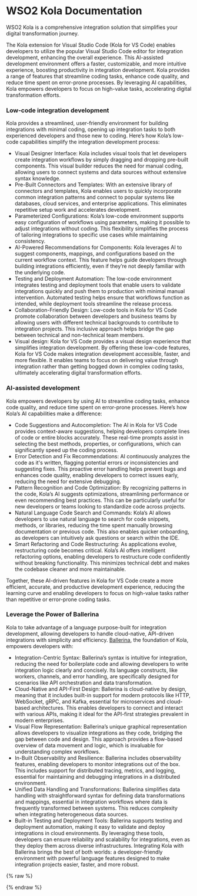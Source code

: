 # WSO2 Kola Documentation

WSO2 Kola is a comprehensive integration solution that simplifies your digital transformation journey.

The Kola extension for Visual Studio Code (Kola for VS Code) enables developers to utilize the popular Visual Studio Code editor for integration development, enhancing the overall experience. This AI-assisted development environment offers a faster, customizable, and more intuitive experience, boosting productivity in integration development.
Kola provides a range of features that streamline coding tasks, enhance code quality, and reduce time spent on error-prone processes. By leveraging AI capabilities, Kola empowers developers to focus on high-value tasks, accelerating digital transformation efforts.

### Low-code integration development
Kola provides a streamlined, user-friendly environment for building integrations with minimal coding, opening up integration tasks to both experienced developers and those new to coding. Here’s how Kola’s low-code capabilities simplify the integration development process:

- Visual Designer Interface: Kola includes visual tools that let developers create integration workflows by simply dragging and dropping pre-built components. This visual builder reduces the need for manual coding, allowing users to connect systems and data sources without extensive syntax knowledge.
- Pre-Built Connectors and Templates: With an extensive library of connectors and templates, Kola enables users to quickly incorporate common integration patterns and connect to popular systems like databases, cloud services, and enterprise applications. This eliminates repetitive setup work and accelerates development.
- Parameterized Configurations: Kola’s low-code environment supports easy configuration of workflows using parameters, making it possible to adjust integrations without coding. This flexibility simplifies the process of tailoring integrations to specific use cases while maintaining consistency.
- AI-Powered Recommendations for Components: Kola leverages AI to suggest components, mappings, and configurations based on the current workflow context. This feature helps guide developers through building integrations efficiently, even if they’re not deeply familiar with the underlying code.
- Testing and Deployment Automation: The low-code environment integrates testing and deployment tools that enable users to validate integrations quickly and push them to production with minimal manual intervention. Automated testing helps ensure that workflows function as intended, while deployment tools streamline the release process.
- Collaboration-Friendly Design: Low-code tools in Kola for VS Code promote collaboration between developers and business teams by allowing users with different technical backgrounds to contribute to integration projects. This inclusive approach helps bridge the gap between technical and non-technical team members.
- Visual design: Kola for VS Code provides a visual design experience that simplifies integration development.
By offering these low-code features, Kola for VS Code makes integration development accessible, faster, and more flexible. It enables teams to focus on delivering value through integration rather than getting bogged down in complex coding tasks, ultimately accelerating digital transformation efforts.


### AI-assisted development
Kola empowers developers by using AI to streamline coding tasks, enhance code quality, and reduce time spent on error-prone processes. Here’s how Kola’s AI capabilities make a difference:

- Code Suggestions and Autocompletion: The AI in Kola for VS Code provides context-aware suggestions, helping developers complete lines of code or entire blocks accurately. These real-time prompts assist in selecting the best methods, properties, or configurations, which can significantly speed up the coding process.
- Error Detection and Fix Recommendations: AI continuously analyzes the code as it's written, flagging potential errors or inconsistencies and suggesting fixes. This proactive error handling helps prevent bugs and enhances code quality, enabling developers to correct issues early, reducing the need for extensive debugging.
- Pattern Recognition and Code Optimization: By recognizing patterns in the code, Kola’s AI suggests optimizations, streamlining performance or even recommending best practices. This can be particularly useful for new developers or teams looking to standardize code across projects.
- Natural Language Code Search and Commands: Kola’s AI allows developers to use natural language to search for code snippets, methods, or libraries, reducing the time spent manually browsing documentation or previous code. This also enables quicker onboarding, as developers can intuitively ask questions or search within the IDE.
- Smart Refactoring and Code Restructuring: As applications evolve, restructuring code becomes critical. Kola’s AI offers intelligent refactoring options, enabling developers to restructure code confidently without breaking functionality. This minimizes technical debt and makes the codebase cleaner and more maintainable.

Together, these AI-driven features in Kola for VS Code create a more efficient, accurate, and productive development experience, reducing the learning curve and enabling developers to focus on high-value tasks rather than repetitive or error-prone coding tasks.


### Leverage the Power of Ballerina
Kola to take advantage of a language purpose-built for integration development, allowing developers to handle cloud-native, API-driven integrations with simplicity and efficiency. [Ballerina](https://ballerina.io), the foundation of Kola, empowers developers with:

- Integration-Centric Syntax: Ballerina’s syntax is intuitive for integration, reducing the need for boilerplate code and allowing developers to write integration logic clearly and concisely. Its language constructs, like workers, channels, and error handling, are specifically designed for scenarios like API orchestration and data transformation.
- Cloud-Native and API-First Design: Ballerina is cloud-native by design, meaning that it includes built-in support for modern protocols like HTTP, WebSocket, gRPC, and Kafka, essential for microservices and cloud-based architectures. This enables developers to connect and interact with various APIs, making it ideal for the API-first strategies prevalent in modern enterprises.
- Visual Flow Representation: Ballerina’s unique graphical representation allows developers to visualize integrations as they code, bridging the gap between code and design. This approach provides a flow-based overview of data movement and logic, which is invaluable for understanding complex workflows.
- In-Built Observability and Resilience: Ballerina includes observability features, enabling developers to monitor integrations out of the box. This includes support for distributed tracing, metrics, and logging, essential for maintaining and debugging integrations in a distributed environment.
- Unified Data Handling and Transformations: Ballerina simplifies data handling with straightforward syntax for defining data transformations and mappings, essential in integration workflows where data is frequently transformed between systems. This reduces complexity when integrating heterogeneous data sources.
- Built-in Testing and Deployment Tools: Ballerina supports testing and deployment automation, making it easy to validate and deploy integrations in cloud environments. By leveraging these tools, developers can ensure reliability and scalability for integrations, even as they deploy them across diverse infrastructures.
Integrating Kola with Ballerina brings the best of both worlds: a developer-friendly environment with powerful language features designed to make integration projects easier, faster, and more robust.

{% raw %}
<style>
.md-sidebar.md-sidebar--primary {
    display: none;
}
.md-sidebar.md-sidebar--secondary{
    display: none;
}
.section02 {
    display: flex;
    justify-content: space-between;
}

[//]: # (header.md-header .md-header__button:not([hidden]) {)
[//]: # (    display: none;)
[//]: # (})

.about-home {
    display: flex;
}
.about-home div:first-child {
    width: 50%;
    padding-top: 20px;
}
.about-home div:nth-child(2) {
    width: 50%;
}
@media screen and (max-width: 76.1875em) {
    .md-sidebar.md-sidebar--primary {
        display: block;
    }
}
@media screen and (max-width: 945px) {
    .about-home div:first-child {
        width: 100%;
    }
    .about-home div:nth-child(2) {
        width: 100%;
    }
    .about-home {
        flex-direction: column;
    }
    .md-typeset a {
        background-position-x: left;
    }
    .download-btn-wrapper {
        display: block;
        text-align: center;
    }
}
.md-typeset h1{
    visibility: hidden;
    margin-bottom: 0;
}
.md-search-result__article.md-typeset h1{
    visibility: visible;
}
</style>
{% endraw %}
